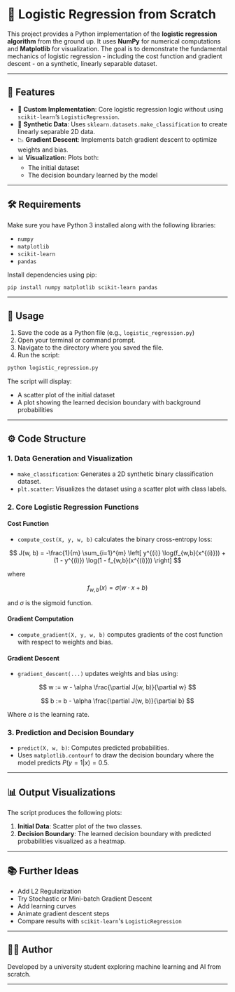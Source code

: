 # 📌 Logistic Regression from Scratch

This project provides a Python implementation of the **logistic regression algorithm** from the ground up. It uses **NumPy** for numerical computations and **Matplotlib** for visualization. The goal is to demonstrate the fundamental mechanics of logistic regression - including the cost function and gradient descent - on a synthetic, linearly separable dataset.

---

## 🌟 Features

- 🚀 **Custom Implementation**: Core logistic regression logic without using `scikit-learn`’s `LogisticRegression`.
- 🧪 **Synthetic Data**: Uses `sklearn.datasets.make_classification` to create linearly separable 2D data.
- 📉 **Gradient Descent**: Implements batch gradient descent to optimize weights and bias.
- 📊 **Visualization**: Plots both:
  - The initial dataset
  - The decision boundary learned by the model

---

## 🛠️ Requirements

Make sure you have Python 3 installed along with the following libraries:

- `numpy`
- `matplotlib`
- `scikit-learn`
- `pandas`

Install dependencies using pip:

```bash
pip install numpy matplotlib scikit-learn pandas
```

---

## 🚀 Usage

1. Save the code as a Python file (e.g., `logistic_regression.py`)
2. Open your terminal or command prompt.
3. Navigate to the directory where you saved the file.
4. Run the script:

```bash
python logistic_regression.py
```

The script will display:
- A scatter plot of the initial dataset
- A plot showing the learned decision boundary with background probabilities

---

## ⚙️ Code Structure

### 1. Data Generation and Visualization

- `make_classification`: Generates a 2D synthetic binary classification dataset.
- `plt.scatter`: Visualizes the dataset using a scatter plot with class labels.

### 2. Core Logistic Regression Functions

#### Cost Function

- `compute_cost(X, y, w, b)` calculates the binary cross-entropy loss:

$$
J(w, b) = -\frac{1}{m} \sum_{i=1}^{m} \left[ y^{(i)} \log(f_{w,b}(x^{(i)})) + (1 - y^{(i)}) \log(1 - f_{w,b}(x^{(i)})) \right]
$$

where

$$
f_{w,b}(x) = \sigma(w \cdot x + b)
$$

and $\sigma$ is the sigmoid function.

#### Gradient Computation

- `compute_gradient(X, y, w, b)` computes gradients of the cost function with respect to weights and bias.

#### Gradient Descent

- `gradient_descent(...)` updates weights and bias using:

$$
w := w - \alpha \frac{\partial J(w, b)}{\partial w}
$$

$$
b := b - \alpha \frac{\partial J(w, b)}{\partial b}
$$

Where $\alpha$ is the learning rate.

### 3. Prediction and Decision Boundary

- `predict(X, w, b)`: Computes predicted probabilities.
- Uses `matplotlib.contourf` to draw the decision boundary where the model predicts $P(y=1|x)=0.5$.

---

## 📊 Output Visualizations

The script produces the following plots:

1. **Initial Data**: Scatter plot of the two classes.
2. **Decision Boundary**: The learned decision boundary with predicted probabilities visualized as a heatmap.

---

## 📚 Further Ideas

- Add L2 Regularization
- Try Stochastic or Mini-batch Gradient Descent
- Add learning curves
- Animate gradient descent steps
- Compare results with `scikit-learn`'s `LogisticRegression`

---

## 👨‍💻 Author

Developed by a university student exploring machine learning and AI from scratch.

---

